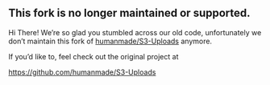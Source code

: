 ## This fork is no longer maintained or supported.

Hi There!  We’re so glad you stumbled across our old code, unfortunately we don’t maintain this fork of [humanmade/S3-Uploads](https://github.com/humanmade/S3-Uploads) anymore.

If you’d like to, feel check out the original project at

https://github.com/humanmade/S3-Uploads

